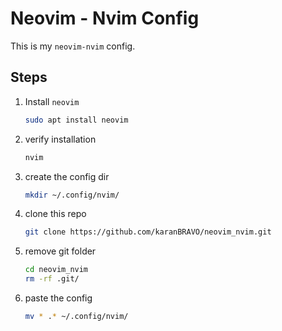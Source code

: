 # Neovim - Nvim Config

This is my `neovim-nvim` config.

## Steps

1. Install `neovim`

    ```bash
    sudo apt install neovim
    ```

2. verify installation

    ```bash
    nvim
    ```

3. create the config dir

    ```bash
    mkdir ~/.config/nvim/
    ```

4. clone this repo

    ```bash
    git clone https://github.com/karanBRAVO/neovim_nvim.git
    ```

5. remove git folder

    ```bash
    cd neovim_nvim
    rm -rf .git/
    ```

6. paste the config

    ```bash
    mv * .* ~/.config/nvim/
    ```

